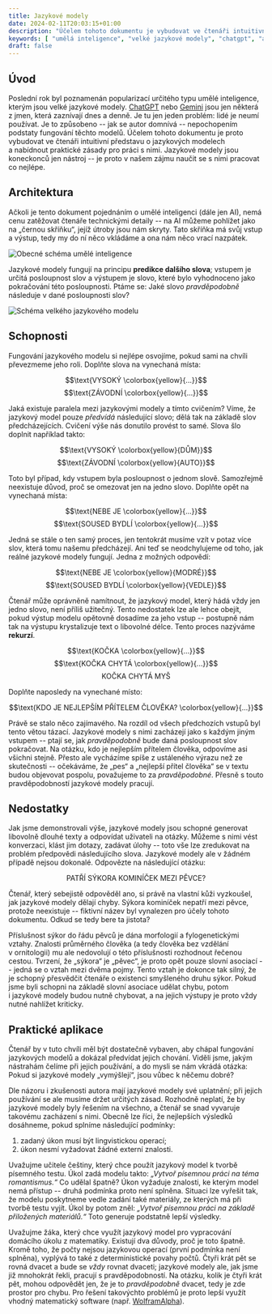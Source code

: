 ```yaml
---
title: Jazykové modely
date: 2024-02-11T20:03:15+01:00
description: "Účelem tohoto dokumentu je vybudovat ve čtenáři intuitivní představu o&nbsp; nbsp;jazykových modelech a&nbsp; nbsp;nabídnout praktické zásady pro práci s&nbsp; nbsp;nimi."
keywords: [ "umělá inteligence", "velké jazykové modely", "chatgpt", "ai", "llm" ]
draft: false
---
```


## Úvod

Poslední rok byl poznamenán popularizací určitého typu umělé inteligence, kterým jsou velké jazykové modely. <nobr>[ChatGPT](https://chat.openai.com/)</nobr> nebo <nobr>[Gemini](https://gemini.google.com/app)</nobr> jsou jen některá z&nbsp;jmen, která zaznívají dnes a&nbsp;denně. Je tu jen jeden problém: lidé je neumí používat. Je to způsobeno -- jak se autor domnívá -- nepochopením podstaty fungování těchto modelů. Účelem tohoto dokumentu je proto vybudovat ve čtenáři intuitivní představu o&nbsp;jazykových modelech a&nbsp;nabídnout praktické zásady pro práci s&nbsp;nimi. Jazykové modely jsou koneckonců jen nástroj -- je proto v&nbsp;našem zájmu naučit se s&nbsp;nimi pracovat co nejlépe.

## Architektura

Ačkoli je tento dokument pojednáním o&nbsp;umělé inteligenci (dále jen AI), nemá cenu zatěžovat čtenáře technickými detaily -- na AI můžeme pohlížet jako na &bdquo;černou skříňku&ldquo;, jejíž útroby jsou nám skryty. Tato skříňka má svůj vstup a&nbsp;výstup, tedy my do ní něco vkládáme a&nbsp;ona nám něco vrací nazpátek.

![Obecné schéma umělé inteligence](ai.svg)

Jazykové modely fungují na principu **predikce dalšího slova**; vstupem je určitá posloupnost slov a&nbsp;výstupem je slovo, které bylo vyhodnoceno jako pokračování této posloupnosti. Ptáme se: Jaké slovo *pravděpodobně* následuje v&nbsp;dané posloupnosti slov?

![Schéma velkého jazykového modelu](llm.svg)

## Schopnosti

Fungování jazykového modelu si nejlépe osvojíme, pokud sami na chvíli převezmeme jeho roli. Doplňte slova na vynechaná místa:

$$\text{VYSOKÝ \colorbox{yellow}{...}}$$
$$\text{ZÁVODNÍ \colorbox{yellow}{...}}$$

Jaká existuje paralela mezi jazykovými modely a&nbsp;tímto cvičením? Víme, že jazykový model pouze *předvídá* následující slovo; dělá tak na základě slov předcházejících. Cvičení výše nás donutilo provést to samé. Slova šlo doplnit například takto:

$$\text{VYSOKÝ \colorbox{yellow}{DŮM}}$$
$$\text{ZÁVODNÍ \colorbox{yellow}{AUTO}}$$

Toto byl případ, kdy vstupem byla posloupnost o&nbsp;jednom slově. Samozřejmě neexistuje důvod, proč se omezovat jen na jedno slovo. Doplňte opět na vynechaná místa:

$$\text{NEBE JE \colorbox{yellow}{...}}$$
$$\text{SOUSED BYDLÍ \colorbox{yellow}{...}}$$

Jedná se stále o&nbsp;ten samý proces, jen tentokrát musíme vzít v&nbsp;potaz více slov, která tomu našemu předcházejí. Ani teď se neodchylujeme od toho, jak reálné jazykové modely fungují. Jedna z&nbsp;možných odpovědí:

$$\text{NEBE JE \colorbox{yellow}{MODRÉ}}$$
$$\text{SOUSED BYDLÍ \colorbox{yellow}{VEDLE}}$$

Čtenář může oprávněně namítnout, že jazykový model, který hádá vždy jen jedno slovo, není příliš užitečný. Tento nedostatek lze ale lehce obejít, pokud výstup modelu opětovně dosadíme za jeho vstup -- postupně nám tak na výstupu krystalizuje text o&nbsp;libovolné délce. Tento proces nazýváme **rekurzí**.

$$\text{KOČKA \colorbox{yellow}{...}}$$
$$\text{KOČKA CHYTÁ \colorbox{yellow}{...}}$$
$$\text{KOČKA CHYTÁ MYŠ}$$

Doplňte naposledy na vynechané místo:

$$\text{KDO JE NEJLEPŠÍM PŘÍTELEM ČLOVĚKA? \colorbox{yellow}{...}}$$

Právě se stalo něco zajímavého. Na rozdíl od všech předchozích vstupů byl tento větou tázací. Jazykové modely s&nbsp;nimi zacházejí jako s&nbsp;každým jiným vstupem -- ptají se, jak *pravděpodobně* bude daná posloupnost slov pokračovat. Na otázku, kdo je nejlepším přítelem člověka, odpovíme asi všichni stejně. Přesto ale vycházíme spíše z&nbsp;ustáleného výrazu než ze skutečnosti -- očekáváme, že &bdquo;pes&ldquo; a&nbsp;&bdquo;nejlepší přítel člověka&ldquo; se v&nbsp;textu budou objevovat pospolu, považujeme to za *pravděpodobné*. Přesně s&nbsp;touto pravděpodobností jazykové modely pracují.

## Nedostatky

Jak jsme demonstrovali výše, jazykové modely jsou schopné generovat libovolně dlouhé texty a&nbsp;odpovídat uživateli na otázky. Můžeme s&nbsp;nimi vést konverzaci, klást jim dotazy, zadávat úlohy -- toto vše lze zredukovat na problém předpovědi následujícího slova. Jazykové modely ale v&nbsp;žádném případě nejsou dokonalé. Odpovězte na následující otázku:

$$\text{PATŘÍ SÝKORA KOMINÍČEK MEZI PĚVCE?}$$

Čtenář, který sebejistě odpověděl ano, si právě na vlastní kůži vyzkoušel, jak jazykové modely dělají chyby. Sýkora kominíček nepatří mezi pěvce, protože neexistuje -- fiktivní název byl vynalezen pro účely tohoto dokumentu. Odkud se tedy bere ta jistota?

Příslušnost sýkor do řádu pěvců je dána morfologií a&nbsp;fylogenetickými vztahy. Znalosti průměrného člověka (a&nbsp;tedy člověka bez vzdělání v&nbsp;ornitologii) mu ale nedovolují o&nbsp;této příslušnosti rozhodnout řečenou cestou. Tvrzení, že &bdquo;sýkora&ldquo; je &bdquo;pěvec&ldquo;, je proto opět pouze slovní asociací -- jedná se o&nbsp;vztah mezi dvěma pojmy. Tento vztah je dokonce tak silný, že je schopný přesvědčit čtenáře o&nbsp;existenci smyšleného druhu sýkor. Pokud jsme byli schopni na základě slovní asociace udělat chybu, potom i&nbsp;jazykové modely budou nutně chybovat, a&nbsp;na jejich výstupy je proto vždy nutné nahlížet kriticky.

## Praktické aplikace

Čtenář by v&nbsp;tuto chvíli měl být dostatečně vybaven, aby chápal fungování jazykových modelů a&nbsp;dokázal předvídat jejich chování. Viděli jsme, jakým nástrahám čelíme při jejich používání, a&nbsp;do mysli se nám vkrádá otázka: Pokud si jazykové modely &bdquo;vymýšlejí&ldquo;, jsou vůbec k&nbsp;něčemu dobré?

Dle názoru i&nbsp;zkušenosti autora mají jazykové modely své uplatnění; při jejich používání se ale musíme držet určitých zásad. Rozhodně neplatí, že by jazykové modely byly řešením na všechno, a&nbsp;čtenář se snad vyvaruje takovému zacházení s&nbsp;nimi. Obecně lze říci, že nejlepších výsledků dosáhneme, pokud splníme následující podmínky:

1. zadaný úkon musí být lingvistickou operací;
2. úkon nesmí vyžadovat žádné externí znalosti.

Uvažujme učitele češtiny, který chce použít jazykový model k&nbsp;tvorbě písemného testu. Úkol zadá modelu takto: *&bdquo;Vytvoř písemnou práci na téma romantismus.&ldquo;* Co udělal špatně? Úkon vyžaduje znalosti, ke kterým model nemá přístup -- druhá podmínka proto není splněna. Situaci lze vyřešit tak, že modelu poskytneme vedle zadání také materiály, ze kterých má při tvorbě testu vyjít. Úkol by potom zněl: *&bdquo;Vytvoř písemnou práci na základě přiložených materiálů.&ldquo;* Toto generuje podstatně lepší výsledky.

Uvažujme žáka, který chce využít jazykový model pro vypracování domácího úkolu z&nbsp;matematiky. Existují dva důvody, proč je toto špatně. Kromě toho, že počty nejsou jazykovou operací (první podmínka není splněna), vyplývá to také z&nbsp;deterministické povahy počtů. Čtyři krát pět se rovná dvacet a&nbsp;bude se *vždy* rovnat dvaceti; jazykové modely ale, jak jsme již mnohokrát řekli, pracují s&nbsp;pravděpodobností. Na otázku, kolik je čtyři krát pět, mohou odpovědět jen, že je to *pravděpodobně* dvacet, tedy je zde prostor pro chybu. Pro řešení takovýchto problémů je proto lepší využít  vhodný matematický software (např. <nobr>[WolframAlpha](https://www.wolframalpha.com/)</nobr>).
